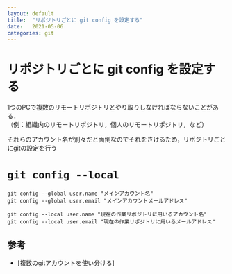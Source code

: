 ```yaml
---
layout: default
title:  "リポジトリごとに git config を設定する"
date:   2021-05-06
categories: git
---
```


# リポジトリごとに git config を設定する

1つのPCで複数のリモートリポジトリとやり取りしなければならないことがある．  
（例：組織内のリモートリポジトリ，個人のリモートリポジトリ，など）

それらのアカウント名が別々だと面倒なのでそれをさけるため，リポジトリごとにgitの設定を行う

# `git config --local`

```
git config --global user.name "メインアカウント名"
git config --global user.email "メインアカウントメールアドレス"
```

```
git config --local user.name "現在の作業リポジトリに用いるアカウント名"
git config --local user.email "現在の作業リポジトリに用いるメールアドレス"
```

## 参考

- [複数のgitアカウントを使い分ける]
